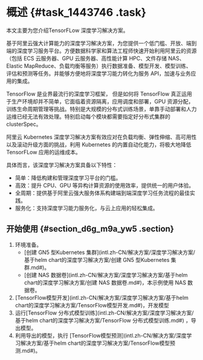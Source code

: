 # 概述 {#task_1443746 .task}

本文主要为您介绍TensorFLow 深度学习解决方案。

基于阿里云强大计算能力的深度学习解决方案，为您提供一个低门槛、开放、端到端的深度学习服务平台。方便数据科学家和算法工程师快速开始利用阿里云的资源（包括 ECS 云服务器、GPU 云服务器、高性能计算 HPC、文件存储 NAS、Elastic MapReduce、负载均衡等服务）执行数据准备、模型开发、模型训练、评估和预测等任务。并能够方便地将深度学习能力转化为服务 API，加速与业务应用的集成。

TensorFlow 是业界最流行的深度学习框架， 但是如何将 TensorFlow 真正运用于生产环境却并不简单，它面临着资源隔离，应用调度和部署，GPU 资源分配，训练生命周期管理等挑战。特别是大规模的分布式训练场景，单靠手动部署和人力运维已经无法有效处理。特别启动每个模块都需要指定好分布式集群的 clusterSpec。

阿里云 Kubernetes 深度学习解决方案有效应对在负载均衡、弹性伸缩、高可用性以及滚动升级方面的挑战，利用 Kubernetes 的内置自动化能力，将极大地降低 TensorFLow 应用的运维成本。

具体而言，该深度学习解决方案具备以下特性：

-   简单：降低构建和管理深度学习平台的门槛。
-   高效：提升 CPU、GPU 等异构计算资源的使用效率，提供统一的用户体验。
-   全周期：提供基于阿里云强大服务体系构建端到端深度学习任务流程的最佳实践。
-   服务化：支持深度学习能力服务化，与云上应用的轻松集成。

## 开始使用 {#section_d6g_m9a_yw5 .section}

1.  环境准备。 
    -   [创建 GN5 型Kubernetes 集群](intl.zh-CN/解决方案/深度学习解决方案/基于helm chart的深度学习解决方案/创建 GN5 型Kubernetes 集群.md#)。
    -   [创建 NAS 数据卷](intl.zh-CN/解决方案/深度学习解决方案/基于helm chart的深度学习解决方案/创建 NAS 数据卷.md#)，本示例使用 NAS 数据卷。
2.  [TensorFlow模型开发](intl.zh-CN/解决方案/深度学习解决方案/基于helm chart的深度学习解决方案/TensorFlow模型开发.md#)，开发模型
3.  运行[TensorFlow 分布式模型训练](intl.zh-CN/解决方案/深度学习解决方案/基于helm chart的深度学习解决方案/TensorFlow 分布式模型训练.md#) ，导出模型。
4.  利用导出的模型，执行 [TensorFlow模型预测](intl.zh-CN/解决方案/深度学习解决方案/基于helm chart的深度学习解决方案/TensorFlow模型预测.md#)。

